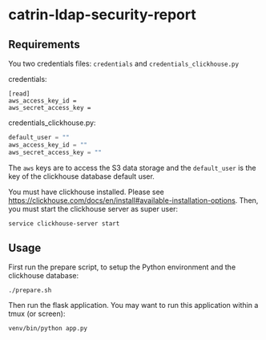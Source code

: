 # catrin-ldap-security-report

## Requirements

You two credentials files: ```credentials``` and ```credentials_clickhouse.py```  

credentials:  

```shell
[read]
aws_access_key_id = 
aws_secret_access_key = 
```

credentials_clickhouse.py:  

```python
default_user = ""
aws_access_key_id = ""
aws_secret_access_key = ""
```

The ```aws``` keys are to access the S3 data storage and the ```default_user``` is the key of the clickhouse database default user.  

You must have clickhouse installed. Please see https://clickhouse.com/docs/en/install#available-installation-options.
Then, you must start the clickhouse server as super user:

```shell
service clickhouse-server start
```

## Usage

First run the prepare script, to setup the Python environment and the clickhouse database:  

```shell
./prepare.sh
```

Then run the flask application. You may want to run this application within a tmux (or screen):  

```shell
venv/bin/python app.py
```
